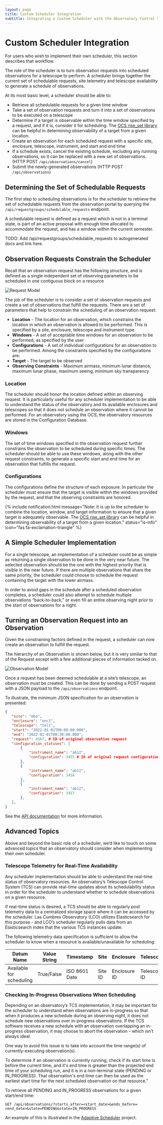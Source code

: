 ```yaml
---
layout: page
title: Custom Scheduler Integration
subtitle: Integrating a Custom Scheduler with the Observatory Control System
---
```


# Custom Scheduler Integration
For users who wish to implement their own scheduler, this section describes that workflow.

The role of the scheduler is to turn observation requests into scheduled observations for a telescope to perform. A scheduler brings together the current set of schedulable requests, site telemetry and telescope availability to generate a schedule of observations.

At its most basic level, a scheduler should be able to: 
* Retrieve all schedulable requests for a given time window
* Take a set of observation requests and turn it into a set of observations to be executed on a telescope
* Determine if a target is observable within the time window specified by a request, and if it is, consider it for scheduling. The [OCS rise_set library](https://github.com/observatorycontrolsystem/rise_set) can be helpful in determining observability of a target from a given location.
* Create an observation for each scheduled request with a specific site, enclosure, telescope, instrument, and start and end time
* If a schedule exists, cancel the existing schedule, excluding any running observations, so it can be replaced with a new set of observations. (HTTP POST `/api/observations/cancel`)
* Submit the newly-generated observations (HTTP POST `/api/observations`)

## Determining the Set of Schedulable Requests
The first step to scheduling observations is for the scheduler to retrieve the set of schedulable requests from the observation portal by querying the `/api/requestgroups/schedulable_requests` endpoint.

A schedulable request is defined as a request which is not in a terminal state, is part of an active proposal with enough time allocated to accommodate the request, and has a window within the current semester.

TODO: Add /api/requestgroups/schedulable_requests to autogenerated docs and link here.

## Observation Requests Constrain the Scheduler

Recall that an observation request has the following structure, and is defined as a single independent set of observing parameters to be scheduled in one contiguous block on a resource

![Request Model](/assets/images/request.png)

The job of the scheduler is to consider a set of observation requests and create a set of observations that fulfill the requests. There are a set of parameters that help to constrain the scheduling of an observation request:

* **Location** - The location for an observation, which constrains the location in which an observation is allowed to be performed. This is specified by a site, enclosure, telescope and instrument type. 
* **Windows** - A set of acceptable time windows for an observation to be performed, as specified by the user
* **Configurations** - A set of individual configurations for an observation to be performed. Among the constraints specified by the configurations are:
* **Target** - The target to be observed
* **Observing Constraints** - Maximum airmass, minimum lunar distance, maximum lunar phase, maximum seeing, minimum sky transparency

### Location
The scheduler should honor the location defined within an observing request. It is particularly useful for any scheduler implementation to be able to understand the status of the observatory and its available enclosures and telescopes so that it does not schedule an observation where it cannot be performed. For an observatory using the OCS, the observatory resources are stored in the Configuration Database.

### Windows
The set of time windows specified in the observation request further constrains the observation to be scheduled during specific times. The scheduler should be able to use these windows, along with the other request constraints, to generate a specific start and end time for an observation that fulfills the request.

### Configurations
The configurations define the structure of each exposure. In particular the scheduler must ensure that the target is visible within the windows provided by the request, and that the observing constraints are honored. 

{% include notification.html message="Note: It is up to the scheduler to combine the location, window, and target information to ensure that a given target is adequately observable. The [OCS rise_set library](https://github.com/observatorycontrolsystem/rise_set) can be helpful in determining observability of a target from a given location." status="is-info" icon="fas fa-exclamation-triangle" %}

## A Simple Scheduler Implementation
For a single telescope, an implementation of a scheduler could be as simple as returning a single observation to be done in the very near future. The selected observation should be the one with the highest priority that is visible in the near future. If there are multiple observations that share the same priority, the scheduler could choose to schedule the request containing the target with the lower airmass.

In order to avoid gaps in the schedule after a scheduled observation completes, a scheduler could also attempt to schedule multiple observations “back-to-back,” or even fill an entire observing night prior to the start of observations for a night.

## Turning an Observation Request into an Observation
Given the constraining factors defined in the request, a scheduler can now create an observation to fulfill the request. 

The hierarchy of an Observation is shown below, but it is very similar to that of the Request except with a few additional pieces of information tacked on. 

![Observation Model](/assets/images/observation.png)

Once a request has been deemed schedulable at a site’s telescope, an observation must be created. This can be done by sending a POST request with a JSON payload to the `/api/observations` endpoint. 

To illustrate, the minimum JSON specification for an observation is presented:

```json
{
   "site": "mba",
   "enclosure": "enc1",
   "telescope": "tel1",
   "start": "2022-01-01T00:00:00.000",
   "end": "2022-01-01T00:30:00.000",
   "request": 4567, # ID of original observation request
   "configuration_statuses": [
       {
           "instrument_name": "ab12",
           "configuration": 3455 # ID of original request configuration
       },
       {
           "instrument_name": "ab12",
           "configuration": 3456
       },
       {
           "instrument_name": "ab12",
           "configuration": 3457
       },
   ],
}
```

See the [API documentation](https://observatorycontrolsystem.github.io/assets/html/observation-portal.html#operation/createObservation) for more information.

## Advanced Topics
Above and beyond the basic role of a scheduler, we’d like to touch on some advanced topics that an observatory should consider when implementing their own scheduler.

### Telescope Telemetry for Real-Time Availability
Any scheduler implementation should be able to understand the real-time status of observatory resources. An observatory’s Telescope Control System (TCS) can provide real-time updates about its schedulability status in order for the scheduler to understand whether to schedule observations on a given resource.

If real-time status is desired, a TCS should be able to regularly post telemetry data to a centralized storage space where it can be accessed by the scheduler. Las Cumbres Observatory (LCO) utilizes Elasticsearch for this purpose - and LCO’s scheduler regularly pulls data from an Elasticsearch index that the various TCS instances update.

The following telemetry data specification is sufficient to allow the scheduler to know when a resource is available/unavailable for scheduling:

**Datum Name**|**Value String**|**Timestamp**|**Site**|**Enclosure**|**Telescope**|
----------------|----------------|-------------|----------|------------|-----------|
Available for scheduling|True/False|ISO 8601 Date|Site ID|Enclosure ID|Telescope ID|


### Checking In-Progress Observations When Scheduling
Depending on an observatory’s TCS implementation, it may be important for the scheduler to understand when observations are in-progress so that when it produces a new schedule during an observing night, it does not schedule new observations over in-progress observations. If the TCS software receives a new schedule with an observation overlapping an in-progress observation, it may choose to abort the observation - which isn’t always ideal.

One way to avoid this issue is to take into account the time range(s) of currently-executing observation(s). 

To determine if an observation is currently running, check if its start time is before the current time, and it's end time is greater than the projected end time of your scheduling run, and it is in a non-terminal state (PENDING or IN_PROGRESS). That observation's end time can then be used as the earliest start time for the next scheduled observation on that resource."

To retrieve all PENDING and IN_PROGRESS observations for a given start/end time:

```
GET /api/observations/?starts_after=<start_date>&ends_before=<end_date>&state=PENDING&state=IN_PROGRESS
```

An example of this is illustrated in the [Adaptive Scheduler](https://github.com/observatorycontrolsystem/adaptive_scheduler/blob/main/adaptive_scheduler/observations.py#L335) project.
